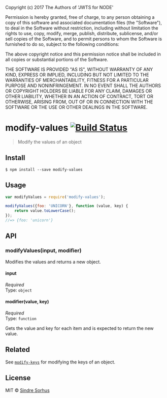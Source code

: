 Copyright (c) 2017 The Authors of 'JWTS for NODE'

Permission is hereby granted, free of charge, to any person obtaining a copy of
this software and associated documentation files (the "Software"), to deal in
the Software without restriction, including without limitation the rights to
use, copy, modify, merge, publish, distribute, sublicense, and/or sell copies of
the Software, and to permit persons to whom the Software is furnished to do so,
subject to the following conditions:

The above copyright notice and this permission notice shall be included in all
copies or substantial portions of the Software.

THE SOFTWARE IS PROVIDED "AS IS", WITHOUT WARRANTY OF ANY KIND, EXPRESS OR
IMPLIED, INCLUDING BUT NOT LIMITED TO THE WARRANTIES OF MERCHANTABILITY, FITNESS
FOR A PARTICULAR PURPOSE AND NONINFRINGEMENT. IN NO EVENT SHALL THE AUTHORS OR
COPYRIGHT HOLDERS BE LIABLE FOR ANY CLAIM, DAMAGES OR OTHER LIABILITY, WHETHER
IN AN ACTION OF CONTRACT, TORT OR OTHERWISE, ARISING FROM, OUT OF OR IN
CONNECTION WITH THE SOFTWARE OR THE USE OR OTHER DEALINGS IN THE SOFTWARE.
# modify-values [![Build Status](https://travis-ci.org/sindresorhus/modify-values.svg?branch=master)](https://travis-ci.org/sindresorhus/modify-values)

> Modify the values of an object


## Install

```
$ npm install --save modify-values
```


## Usage

```js
var modifyValues = require('modify-values');

modifyValues({foo: 'UNICORN'}, function (value, key) {
	return value.toLowerCase();
});
//=> {foo: 'unicorn'}
```


## API

### modifyValues(input, modifier)

Modifies the values and returns a new object.

#### input

*Required*  
Type: `object`

#### modifier(value, key)

*Required*  
Type: `function`

Gets the value and key for each item and is expected to return the new value.


## Related

See [`modify-keys`](https://github.com/sindresorhus/modify-keys) for modifying the keys of an object.


## License

MIT © [Sindre Sorhus](http://sindresorhus.com)
